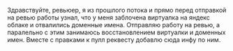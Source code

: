 Здравствуйте, ревьюер, я из прошлого потока и прямо перед отправкой на ревью работы узнал, что у меня заблочена виртуалка на яндекс облаке и отвалились доменные имена.
Отправляю работу на ревью, а паралельно с этим занимаюсь восстановлением виртуалки и доменных имен.
Вместе с правками к пулл реквесту добавлю сюда инфу по ним.